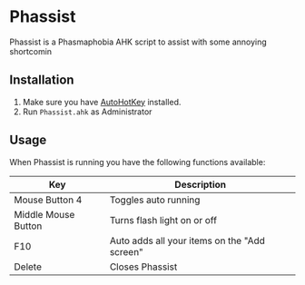 # Phassist

Phassist is a Phasmaphobia AHK script to assist with some annoying shortcomin

## Installation

1. Make sure you have [AutoHotKey](https://www.autohotkey.com/) installed.
2. Run `Phassist.ahk` as Administrator

## Usage

When Phassist is running you have the following functions available:

| Key                 | Description                                  |
| ------------------- | -------------------------------------------- |
| Mouse Button 4      | Toggles auto running                         |
| Middle Mouse Button | Turns flash light on or off                  |
| F10                 | Auto adds all your items on the "Add screen" |
| Delete              | Closes Phassist                              |
